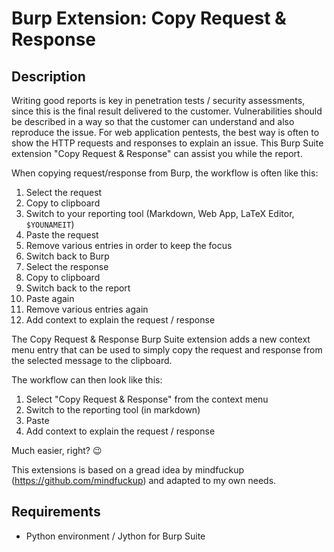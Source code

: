 # Burp Extension: Copy Request & Response

## Description

Writing good reports is key in penetration tests / security assessments, since
this is the final result delivered to the customer. Vulnerabilities should be
described in a way so that the customer can understand and also reproduce the
issue. For web application pentests, the best way is often to show the HTTP
requests and responses to explain an issue. This Burp Suite extension "Copy
Request & Response" can assist you while the report.

When copying request/response from Burp, the workflow is often like this:

1. Select the request
2. Copy to clipboard
3. Switch to your reporting tool (Markdown, Web App, LaTeX Editor, `$YOUNAMEIT`)
4. Paste the request
5. Remove various entries in order to keep the focus
6. Switch back to Burp
7. Select the response
7. Copy to clipboard
8. Switch back to the report
9. Paste again
10. Remove various entries again
11. Add context to explain the request / response

The Copy Request & Response Burp Suite extension adds a new context menu
entry that can be used to simply copy the request and response from the
selected message to the clipboard. 

The workflow can then look like this:

1. Select "Copy Request & Response" from the context menu
2. Switch to the reporting tool (in markdown)
3. Paste
4. Add context to explain the request / response

Much easier, right? 😉

This extensions is based on a gread idea by mindfuckup (https://github.com/mindfuckup) 
and adapted to my own needs.

## Requirements

- Python environment / Jython for Burp Suite